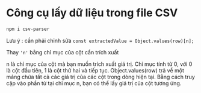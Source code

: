 # Công cụ lấy dữ liệu trong file CSV

```sh
npm i csv-parser
```

Lưu ý : cần phải chỉnh sửa `const extractedValue = Object.values(row)[n]; `

Thay `'n'` bằng chỉ mục của cột cần trích xuất

n là chỉ mục của cột mà bạn muốn trích xuất giá trị. Chỉ mục tính từ 0, với 0 là cột đầu tiên, 1 là cột thứ hai và tiếp tục.
Object.values(row) trả về một mảng chứa tất cả các giá trị của các cột trong dòng hiện tại. Bằng cách truy cập vào phần tử tại chỉ mục n, bạn có thể lấy giá trị của cột tương ứng.
